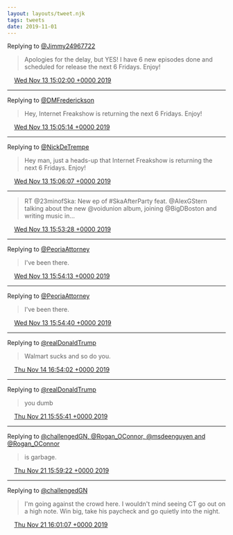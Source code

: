 ```yaml
---
layout: layouts/tweet.njk
tags: tweets
date: 2019-11-01
---
```


Replying to [@Jimmy24967722](https://twitter.com/Jimmy24967722/status/1057741642160095232)

> Apologies for the delay, but YES\! I have 6 new episodes done and scheduled for release the next 6 Fridays\. Enjoy\!

<img src="../../media/tweet.ico" width="12" /> [Wed Nov 13 15:02:00 +0000 2019](https://twitter.com/timwasson/status/1194631506074824704)

----

Replying to [@DMFrederickson](https://twitter.com/DMFrederickson/status/940721922295451648)

> Hey, Internet Freakshow is returning the next 6 Fridays\. Enjoy\!

<img src="../../media/tweet.ico" width="12" /> [Wed Nov 13 15:05:14 +0000 2019](https://twitter.com/timwasson/status/1194632316758319112)

----

Replying to [@NickDeTrempe](https://twitter.com/NickDeTrempe/status/913195750393368576)

> Hey man, just a heads\-up that Internet Freakshow is returning the next 6 Fridays\. Enjoy\!

<img src="../../media/tweet.ico" width="12" /> [Wed Nov 13 15:06:07 +0000 2019](https://twitter.com/timwasson/status/1194632538515374080)

----

> RT @23minofSka: New ep of \#SkaAfterParty feat\. @AlexGStern talking about the new @voidunion album, joining @BigDBoston and writing music in…

<img src="../../media/tweet.ico" width="12" /> [Wed Nov 13 15:53:28 +0000 2019](https://twitter.com/timwasson/status/1194644457997635590)

----

Replying to [@PeoriaAttorney](https://twitter.com/PeoriaAttorney/status/1194535958537854976)

> I've been there\.

<img src="../../media/tweet.ico" width="12" /> [Wed Nov 13 15:54:13 +0000 2019](https://twitter.com/timwasson/status/1194644644270952452)

----

Replying to [@PeoriaAttorney](https://twitter.com/PeoriaAttorney/status/1194535063754424320)

> I've been there\.

<img src="../../media/tweet.ico" width="12" /> [Wed Nov 13 15:54:40 +0000 2019](https://twitter.com/timwasson/status/1194644757496188928)

----

Replying to [@realDonaldTrump](https://twitter.com/realDonaldTrump/status/1194986487588311040)

> Walmart sucks and so do you\.

<img src="../../media/tweet.ico" width="12" /> [Thu Nov 14 16:54:02 +0000 2019](https://twitter.com/timwasson/status/1195022086516957186)

----

Replying to [@realDonaldTrump](https://twitter.com/realDonaldTrump/status/1197534774182785027)

> you dumb

<img src="../../media/tweet.ico" width="12" /> [Thu Nov 21 15:55:41 +0000 2019](https://twitter.com/timwasson/status/1197544116617388035)

----

Replying to [@challengedGN, @Rogan\_OConnor, @msdeenguyen and @Rogan\_OConnor](https://twitter.com/challengedGN/status/1197347632299020288)

> is garbage\.

<img src="../../media/tweet.ico" width="12" /> [Thu Nov 21 15:59:22 +0000 2019](https://twitter.com/timwasson/status/1197545045949325313)

----

Replying to [@challengedGN](https://twitter.com/challengedGN/status/1197024610992214016)

> I'm going against the crowd here\. I wouldn't mind seeing CT go out on a high note\. Win big, take his paycheck and go quietly into the night\.

<img src="../../media/tweet.ico" width="12" /> [Thu Nov 21 16:01:07 +0000 2019](https://twitter.com/timwasson/status/1197545485495668737)